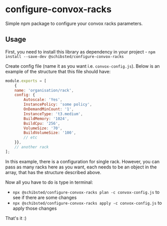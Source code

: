 # configure-convox-racks

Simple npm package to configure your convox racks parameters.

## Usage

First, you need to install this library as dependency in your project - `npm install --save-dev @schibsted/configure-convox-racks`

Create config file (name it as you want i.e. `convox-config.js`). Below is an example of the structure that this file should have:

```js
module.exports = [
    {
    name: 'organisation/rack',
    config: {
        Autoscale: 'Yes',
        InstancePolicy: 'some policy',
        OnDemandMinCount: '1',
        InstanceType: 't3.medium',
        BuildMemory: '1024',
        BuildCpu: '256',
        VolumeSize: '70',
        BuildVolumeSize: '100',
        // etc
    }},
    // another rack
];
```

In this example, there is a configuration for single rack. However, you can pass as many racks here as you want, each needs to be an object in the array, that has the structure described above.

Now all you have to do is type in terminal:
- `npx @schibsted/configure-convox-racks plan -c convox-config.js` to see if there are some changes 
- `npx @schibsted/configure-convox-racks apply -c convox-config.js` to apply those changes

That's it :)

